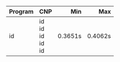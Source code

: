 Program | CNP | Min | Max
--- | --- | ---: | ---:
id | id<br/>id<br/>id<br/>id<br/>id | 0.3651s | 0.4062s

